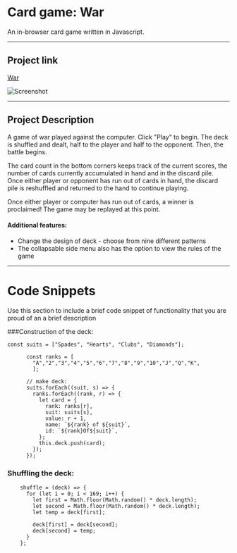 # Card game: War

An in-browser card game written in Javascript.

---

## Project link

[War](https://kristenprescott.github.io/War/)

![Screenshot](https://res.cloudinary.com/dp1pjn2sy/image/upload/v1616747150/other/WarRules_daooct.png)

---

## Project Description

A game of war played against the computer. Click "Play" to begin. The deck is shuffled and dealt, half to the player and half to the opponent. Then, the battle begins.

The card count in the bottom corners keeps track of the current scores, the number of cards currently accumulated in hand and in the discard pile. Once either player or opponent has run out of cards in hand, the discard pile is reshuffled and returned to the hand to continue playing.

Once either player or computer has run out of cards, a winner is proclaimed! The game may be replayed at this point.

#### Additional features:

- Change the design of deck - choose from nine different patterns
- The collapsable side menu also has the option to view the rules of the game

---

# Code Snippets

Use this section to include a brief code snippet of functionality that you are proud of an a brief description

###Construction of the deck:

```
const suits = ["Spades", "Hearts", "Clubs", "Diamonds"];

      const ranks = [
        "A","2","3","4","5","6","7","8","9","10","J","Q","K",
        ];

      // make deck:
      suits.forEach((suit, s) => {
        ranks.forEach((rank, r) => {
          let card = {
            rank: ranks[r],
            suit: suits[s],
            value: r + 1,
            name: `${rank} of ${suit}`,
            id: `${rank}Of${suit}`,
          };
          this.deck.push(card);
        });
      });
```

### Shuffling the deck:

```
    shuffle = (deck) => {
      for (let i = 0; i < 169; i++) {
        let first = Math.floor(Math.random() * deck.length);
        let second = Math.floor(Math.random() * deck.length);
        let temp = deck[first];

        deck[first] = deck[second];
        deck[second] = temp;
      }
    };
```
